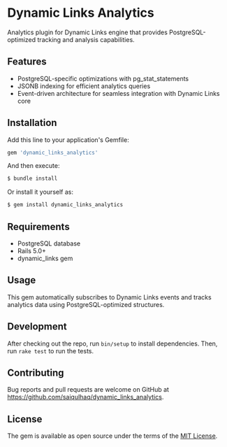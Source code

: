 # Dynamic Links Analytics

Analytics plugin for Dynamic Links engine that provides PostgreSQL-optimized tracking and analysis capabilities.

## Features

- PostgreSQL-specific optimizations with pg_stat_statements
- JSONB indexing for efficient analytics queries
- Event-driven architecture for seamless integration with Dynamic Links core

## Installation

Add this line to your application's Gemfile:

```ruby
gem 'dynamic_links_analytics'
```

And then execute:

```bash
$ bundle install
```

Or install it yourself as:

```bash
$ gem install dynamic_links_analytics
```

## Requirements

- PostgreSQL database
- Rails 5.0+
- dynamic_links gem

## Usage

This gem automatically subscribes to Dynamic Links events and tracks analytics data using PostgreSQL-optimized structures.

## Development

After checking out the repo, run `bin/setup` to install dependencies. Then, run `rake test` to run the tests.

## Contributing

Bug reports and pull requests are welcome on GitHub at https://github.com/saiqulhaq/dynamic_links_analytics.

## License

The gem is available as open source under the terms of the [MIT License](https://opensource.org/licenses/MIT).
